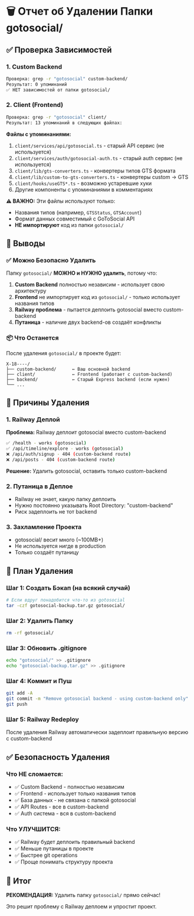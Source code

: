 # 🗑️ Отчет об Удалении Папки gotosocial/

## ✅ Проверка Зависимостей

### 1. Custom Backend
```bash
Проверка: grep -r "gotosocial" custom-backend/
Результат: 0 упоминаний
✅ НЕТ зависимостей от папки gotosocial/
```

### 2. Client (Frontend)
```bash
Проверка: grep -r "gotosocial" client/
Результат: 13 упоминаний в следующих файлах:
```

**Файлы с упоминаниями:**
1. `client/services/api/gotosocial.ts` - старый API сервис (не используется)
2. `client/services/auth/gotosocial-auth.ts` - старый auth сервис (не используется)
3. `client/lib/gts-converters.ts` - конвертеры типов GTS формата
4. `client/lib/custom-to-gts-converters.ts` - конвертеры custom → GTS
5. `client/hooks/useGTS*.ts` - возможно устаревшие хуки
6. Другие компоненты с упоминаниями в комментариях

**⚠️ ВАЖНО:** Эти файлы используют только:
- Названия типов (например, `GTSStatus`, `GTSAccount`)
- Формат данных совместимый с GoToSocial API
- **НЕ импортируют** код из папки `gotosocial/`

## 🎯 Выводы

### ✅ Можно Безопасно Удалить
Папку `gotosocial/` **МОЖНО и НУЖНО удалить**, потому что:

1. **Custom Backend** полностью независим - использует свою архитектуру
2. **Frontend** не импортирует код из `gotosocial/` - только использует названия типов
3. **Railway проблема** - пытается деплоить gotosocial вместо custom-backend
4. **Путаница** - наличие двух backend-ов создаёт конфликты

### 📦 Что Останется
После удаления `gotosocial/` в проекте будет:
```
X-18----/
├── custom-backend/      ← Ваш основной backend
├── client/              ← Frontend (работает с custom-backend)
├── backend/             ← Старый Express backend (если нужен)
└── ...
```

## 🚀 Причины Удаления

### 1. Railway Деплой
**Проблема:** Railway деплоит gotosocial вместо custom-backend
```bash
✅ /health - works (gotosocial)
✅ /api/timeline/explore - works (gotosocial)
❌ /api/auth/signup - 404 (custom-backend route)
❌ /api/posts - 404 (custom-backend route)
```

**Решение:** Удалить gotosocial, оставить только custom-backend

### 2. Путаница в Деплое
- Railway не знает, какую папку деплоить
- Нужно постоянно указывать Root Directory: "custom-backend"
- Риск задеплоить не тот backend

### 3. Захламление Проекта
- gotosocial/ весит много (~100MB+)
- Не используется нигде в production
- Только создаёт путаницу

## 📝 План Удаления

### Шаг 1: Создать Бэкап (на всякий случай)
```bash
# Если вдруг понадобится что-то из gotosocial
tar -czf gotosocial-backup.tar.gz gotosocial/
```

### Шаг 2: Удалить Папку
```bash
rm -rf gotosocial/
```

### Шаг 3: Обновить .gitignore
```bash
echo "gotosocial/" >> .gitignore
echo "gotosocial-backup.tar.gz" >> .gitignore
```

### Шаг 4: Коммит и Пуш
```bash
git add -A
git commit -m "Remove gotosocial backend - using custom-backend only"
git push
```

### Шаг 5: Railway Redeploy
После удаления Railway автоматически задеплоит правильную версию с custom-backend

## ✅ Безопасность Удаления

### Что НЕ сломается:
- ✅ Custom Backend - полностью независим
- ✅ Frontend - использует только названия типов
- ✅ База данных - не связана с папкой gotosocial
- ✅ API Routes - все в custom-backend
- ✅ Auth система - вся в custom-backend

### Что УЛУЧШИТСЯ:
- ✅ Railway будет деплоить правильный backend
- ✅ Меньше путаницы в проекте
- ✅ Быстрее git operations
- ✅ Проще понимать структуру проекта

## 🎉 Итог

**РЕКОМЕНДАЦИЯ:** Удалить папку `gotosocial/` прямо сейчас!

Это решит проблему с Railway деплоем и упростит проект.

